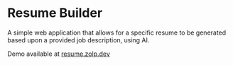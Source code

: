 # Resume Builder
A simple web application that allows for a specific resume to be generated based upon a provided job description, using AI.

Demo available at [resume.zolp.dev](https://resume.zolp.dev/)
